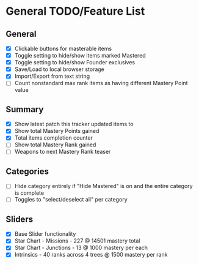 # General TODO/Feature List

## General

-   [x] Clickable buttons for masterable items
-   [x] Toggle setting to hide/show items marked Mastered
-   [x] Toggle setting to hide/show Founder exclusives
-   [x] Save/Load to local browser storage
-   [x] Import/Export from text string
-   [ ] Count nonstandard max rank items as having different Mastery Point value

## Summary

-   [x] Show latest patch this tracker updated items to
-   [x] Show total Mastery Points gained
-   [x] Total items completion counter
-   [ ] Show total Mastery Rank gained
-   [ ] Weapons to next Mastery Rank teaser

## Categories

-   [ ] Hide category entirely if "Hide Mastered" is on and the entire category is complete
-   [ ] Toggles to "select/deselect all" per category

## Sliders

-   [x] Base Slider functionality
-   [x] Star Chart - Missions - 227 @ 14501 mastery total
-   [x] Star Chart - Junctions - 13 @ 1000 mastery per each
-   [x] Intrinsics - 40 ranks across 4 trees @ 1500 mastery per rank